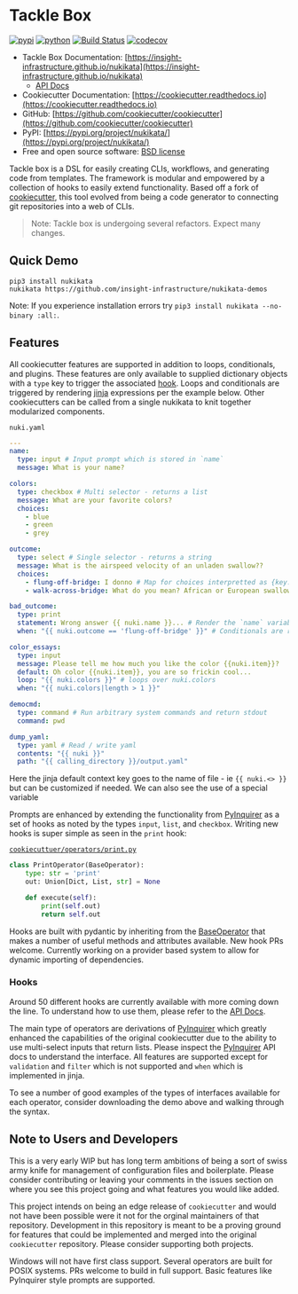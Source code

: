 # Tackle Box

[![pypi](https://img.shields.io/pypi/v/nukikata.svg)](https://pypi.python.org/pypi/nukikata)
[![python](https://img.shields.io/pypi/pyversions/nukikata.svg)](https://pypi.python.org/pypi/nukikata)
[![Build Status](https://travis-ci.org/insight-infrastructure/nukikata.svg?branch=master)](https://travis-ci.org/insight-infrastructure/nukikata)
[![codecov](https://codecov.io/gh/insight-infrastructure/nukikata/branch/master/graphs/badge.svg?branch=master)](https://codecov.io/github/insight-infrastructure/nukikata?branch=master)

* Tackle Box Documentation: [https://insight-infrastructure.github.io/nukikata](https://insight-infrastructure.github.io/nukikata)
    * [API Docs](https://insight-infrastructure.github.io/nukikata/docs/_build/html/cookiecutter.operators.html#submodules)
* Cookiecutter Documentation: [https://cookiecutter.readthedocs.io](https://cookiecutter.readthedocs.io)
* GitHub: [https://github.com/cookiecutter/cookiecutter](https://github.com/cookiecutter/cookiecutter)
* PyPI: [https://pypi.org/project/nukikata/](https://pypi.org/project/nukikata/)
* Free and open source software: [BSD license](https://github.com/nukikata/cookiecutter/blob/master/LICENSE)

Tackle box is a DSL for easily creating CLIs, workflows, and generating code from templates. The framework is modular and empowered by a collection of hooks to easily extend functionality. Based off a fork of [cookiecutter](https://github.com/cookiecutter/cookiecutter), this tool evolved from being a code generator to connecting git repositories into a web of CLIs.

> Note: Tackle box is undergoing several refactors.  Expect many changes.

## Quick Demo

<!--  TODO: Refactor -->
```
pip3 install nukikata
nukikata https://github.com/insight-infrastructure/nukikata-demos
```

Note: If you experience installation errors try `pip3 install nukikata --no-binary :all:`.

## Features

All cookiecutter features are supported in addition to loops, conditionals, and plugins. These features are only available to supplied dictionary objects with a `type` key to trigger the associated [hook](tackle/operators). Loops and conditionals are triggered by rendering [jinja](https://github.com/pallets/jinja) expressions per the example below. Other cookiecutters can be called from a single nukikata to knit together modularized components.

`nuki.yaml`
```yaml
---
name:
  type: input # Input prompt which is stored in `name`
  message: What is your name?

colors:
  type: checkbox # Multi selector - returns a list
  message: What are your favorite colors?
  choices:
    - blue
    - green
    - grey

outcome:
  type: select # Single selector - returns a string
  message: What is the airspeed velocity of an unladen swallow??
  choices:
    - flung-off-bridge: I donno # Map for choices interpretted as {key: question}
    - walk-across-bridge: What do you mean? African or European swallow?

bad_outcome:
  type: print
  statement: Wrong answer {{ nuki.name }}... # Render the `name` variable
  when: "{{ nuki.outcome == 'flung-off-bridge' }}" # Conditionals are rendered json

color_essays:
  type: input
  message: Please tell me how much you like the color {{nuki.item}}?
  default: Oh color {{nuki.item}}, you are so frickin cool...
  loop: "{{ nuki.colors }}" # loops over nuki.colors
  when: "{{ nuki.colors|length > 1 }}"

democmd:
  type: command # Run arbitrary system commands and return stdout
  command: pwd

dump_yaml:
  type: yaml # Read / write yaml
  contents: "{{ nuki }}"
  path: "{{ calling_directory }}/output.yaml"
```

Here the jinja default context key goes to the name of file - ie `{{ nuki.<> }}` but can be customized if needed. We can also see the use of a special variable

Prompts are enhanced by extending the functionality from [PyInquirer](https://github.com/CITGuru/PyInquirer) as a set of hooks as noted by the types `input`, `list`, and `checkbox`. Writing new hooks is super simple as seen in the `print` hook:

[`cookiecuttuer/operators/print.py`](tackle/operators/print.py)

```python
class PrintOperator(BaseOperator):
    type: str = 'print'
    out: Union[Dict, List, str] = None

    def execute(self):
        print(self.out)
        return self.out
```

Hooks are built with pydantic by inheriting from the [BaseOperator]() that makes a number of useful methods and attributes available. New hook PRs welcome. Currently working on a provider based system to allow for dynamic importing of dependencies.

### Hooks

Around 50 different hooks are currently available with more coming down the line. To understand how to use them, please refer to the [API Docs](https://insight-infrastructure.github.io/nukikata/docs/_build/html/cookiecutter.operators.html#submodules).

The main type of operators are derivations of [PyInquirer](https://github.com/CITGuru/PyInquirer) which greatly enhanced the capabilities of the original cookiecutter due to the ability to use multi-select inputs that return lists. Please inspect the [PyInquirer](https://github.com/CITGuru/PyInquirer) API docs to understand the interface. All features are supported except for `validation` and `filter` which is not supported and `when` which is implemented in jinja.

To see a number of good examples of the types of interfaces available for each operator, consider downloading the demo above and walking through the syntax.

## Note to Users and Developers

This is a very early WIP but has long term ambitions of being a sort of swiss army knife for management of configuration files and boilerplate. Please consider contributing or leaving your comments in the issues section on where you see this project going and what features you would like added.

This project intends on being an edge release of `cookiecutter` and would not have been possible were it not for the orginal maintainers of that repository.  Development in this repository is meant to be a proving ground for features that could be implemented and merged into the original `cookiecutter` repository. Please consider supporting both projects.

Windows will not have first class support. Several operators are built for POSIX systems.  PRs welcome to build in full support.  Basic features like PyInquirer style prompts are supported.
